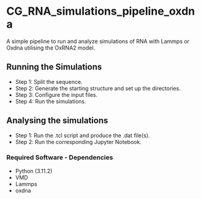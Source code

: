 # CG_RNA_simulations_pipeline_oxdna
A simple pipeline to run and analyze simulations of RNA with Lammps or Oxdna utilising the OxRNA2 model.


## Running the Simulations

- Step 1: Split the sequence.
- Step 2: Generate the starting structure and set up the directories.
- Step 3: Configure the input files.
- Step 4: Run the simulations.


## Analysing the simulations

- Step 1: Run the .tcl script and produce the .dat file(s).
- Step 2: Run the corresponding Jupyter Notebook.


### Required Software - Dependencies

- Python (3.11.2)
- VMD
- Lammps 
- oxdna



